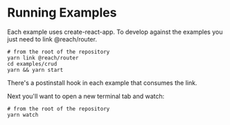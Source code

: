 # Running Examples

Each example uses create-react-app. To develop against the examples you just need to link @reach/router.

```
# from the root of the repository
yarn link @reach/router
cd examples/crud
yarn && yarn start
```

There's a postinstall hook in each example that consumes the link.

Next you'll want to open a new terminal tab and watch:

```
# from the root of the repository
yarn watch
```
